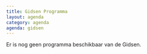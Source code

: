 ```yaml
---
title: Gidsen Programma
layout: agenda
category: agenda
agenda: gidsen
---
```

Er is nog geen programma beschikbaar van de Gidsen.
